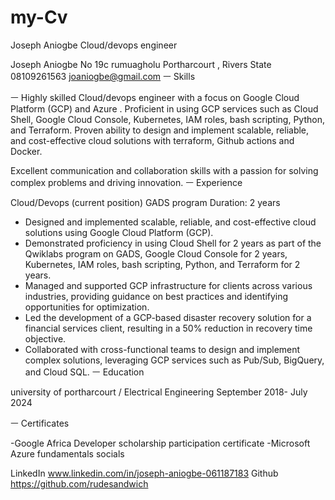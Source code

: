 # my-Cv

Joseph
Aniogbe 
Cloud/devops engineer

Joseph Aniogbe 
No 19c  rumuagholu 
Portharcourt , Rivers State
08109261563
joaniogbe@gmail.com
ㅡ
Skills

ㅡ
Highly skilled  Cloud/devops engineer with a focus on Google Cloud Platform (GCP) and Azure . 
Proficient in using GCP services such as Cloud Shell, Google Cloud Console, Kubernetes, IAM roles, bash scripting, Python, and Terraform. 
Proven ability to design and implement scalable, reliable, and cost-effective cloud solutions with terraform, Github actions and Docker. 
 
Excellent communication and collaboration skills with a passion for solving complex problems and driving innovation.
ㅡ
Experience

Cloud/Devops  (current position)
GADS program
Duration:  2 years
* Designed and implemented scalable, reliable, and cost-effective cloud solutions using Google Cloud Platform (GCP).
* Demonstrated proficiency in using Cloud Shell for 2 years as part of the Qwiklabs program on GADS, Google Cloud Console for 2 years, Kubernetes, IAM roles, bash scripting, Python, and Terraform for 2 years.
* Managed and supported GCP infrastructure for clients across various industries, providing guidance on best practices and identifying opportunities for optimization.
* Led the development of a GCP-based disaster recovery solution for a financial services client, resulting in a 50% reduction in recovery time objective.
* Collaborated with cross-functional teams to design and implement complex solutions, leveraging GCP services such as Pub/Sub, BigQuery, and Cloud SQL.
ㅡ
Education

university of portharcourt / Electrical Engineering 
September 2018- July 2024



ㅡ
Certificates

-Google Africa Developer scholarship participation certificate 
-Microsoft Azure fundamentals 
socials


LinkedIn
www.linkedin.com/in/joseph-aniogbe-061187183
Github
https://github.com/rudesandwich


